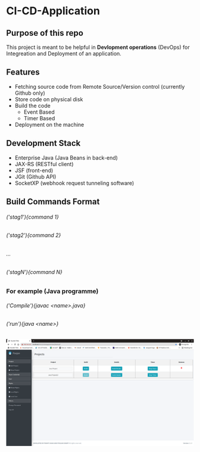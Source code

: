 # CI-CD-Application

## Purpose of this repo

This project is meant to be helpful in **Devlopment operations** (DevOps) for Integreation and Deployment of an application.

## Features

* Fetching source code from Remote Source/Version control (currently Github only)
* Store code on physical disk
* Build the code
  * Event Based
  * Timer Based
* Deployment on the machine

## Development Stack

* Enterprise Java (Java Beans in back-end)
* JAX-RS (RESTful client)
* JSF (front-end)
* JGit (Github API)
* SocketXP (webhook request tunneling software)

## Build Commands Format

###### ('stag1'){command 1}
###### ('stag2'){command 2}
###### ...
###### ('stagN'){command N}

### For example (Java programme)
###### ('Compile'){javac \<name\>.java}
###### ('run'){java \<name\>}

![Home Page](https://github.com/PoojanSmart/CI-CD-Application/blob/main/CICDApp/imgs/home.png)
